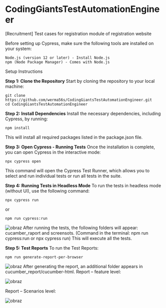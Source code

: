 # CodingGiantsTestAutomationEngineer
[Recruitment] Test cases for registration module of registration website

Before setting up Cypress, make sure the following tools are installed on your system:  

    Node.js (version 12 or later) - Install Node.js  
    npm (Node Package Manager) - Comes with Node.js

Setup Instructions


**Step 1: Clone the Repository**
Start by cloning the repository to your local machine:

    git clone https://github.com/werma56s/CodingGiantsTestAutomationEngineer.git  
    cd CodingGiantsTestAutomationEngineer  


**Step 2: Install Dependencies**
Install the necessary dependencies, including Cypress, by running:


    npm install

This will install all required packages listed in the package.json file.

**Step 3: Open Cypress - Running Tests**
Once the installation is complete, you can open Cypress in the interactive mode:


    npx cypress open

This command will open the Cypress Test Runner, which allows you to select and run individual tests or run all tests in the suite.

**Step 4: Running Tests in Headless Mode**
To run the tests in headless mode (without UI), use the following command:


    npx cypress run
or

    npm run cypress:run 

![obraz](https://github.com/user-attachments/assets/b77c0ebc-6606-4073-bafc-d2b6587e957e)
After running the tests, the following folders will appear: cucamber_raport and screensots. (Command in the terminal: npm run cypress:run or npx cypress run)
This will execute all the tests.

**Step 5: Test Reports**
To run the Test Reports:


    npm run generate-report-per-browser

![obraz](https://github.com/user-attachments/assets/afab054e-4aae-44a4-ac8a-1850d2b0ed42)
After generating the report, an additional folder appears in cucumber_report/cucumber-html.
Report – feature level:

![obraz](https://github.com/user-attachments/assets/a54bf2f7-3257-43b3-a2e1-e94f963a6a2a)

Report – Scenarios level:

![obraz](https://github.com/user-attachments/assets/9f213679-a56d-4098-8405-84638667e197)
